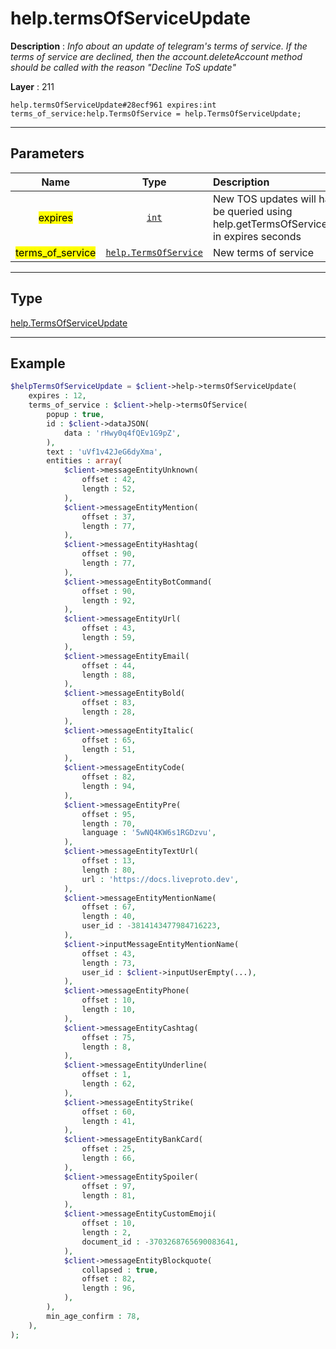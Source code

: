 # help.termsOfServiceUpdate

**Description** : *Info about an update of telegram's terms of service. If the terms of service are declined, then the account.deleteAccount method should be called with the reason "Decline ToS update"*

**Layer** : 211

```tl
help.termsOfServiceUpdate#28ecf961 expires:int terms_of_service:help.TermsOfService = help.TermsOfServiceUpdate;
```

---

## Parameters

| Name | Type | Description |
| :---: | :---: | :--- |
| <mark>expires</mark> | [`int`](type/int) | New TOS updates will have to be queried using help.getTermsOfServiceUpdate in expires seconds |
| <mark>terms_of_service</mark> | [`help.TermsOfService`](type/help.TermsOfService) | New terms of service |

---

## Type

[help.TermsOfServiceUpdate](type/help.TermsOfServiceUpdate)

---

## Example

```php
$helpTermsOfServiceUpdate = $client->help->termsOfServiceUpdate(
	expires : 12,
	terms_of_service : $client->help->termsOfService(
		popup : true,
		id : $client->dataJSON(
			data : 'rHwy0q4fQEv1G9pZ',
		),
		text : 'uVf1v42JeG6dyXma',
		entities : array(
			$client->messageEntityUnknown(
				offset : 42,
				length : 52,
			),
			$client->messageEntityMention(
				offset : 37,
				length : 77,
			),
			$client->messageEntityHashtag(
				offset : 90,
				length : 77,
			),
			$client->messageEntityBotCommand(
				offset : 90,
				length : 92,
			),
			$client->messageEntityUrl(
				offset : 43,
				length : 59,
			),
			$client->messageEntityEmail(
				offset : 44,
				length : 88,
			),
			$client->messageEntityBold(
				offset : 83,
				length : 28,
			),
			$client->messageEntityItalic(
				offset : 65,
				length : 51,
			),
			$client->messageEntityCode(
				offset : 82,
				length : 94,
			),
			$client->messageEntityPre(
				offset : 95,
				length : 70,
				language : '5wNQ4KW6s1RGDzvu',
			),
			$client->messageEntityTextUrl(
				offset : 13,
				length : 80,
				url : 'https://docs.liveproto.dev',
			),
			$client->messageEntityMentionName(
				offset : 67,
				length : 40,
				user_id : -3814143477984716223,
			),
			$client->inputMessageEntityMentionName(
				offset : 43,
				length : 73,
				user_id : $client->inputUserEmpty(...),
			),
			$client->messageEntityPhone(
				offset : 10,
				length : 10,
			),
			$client->messageEntityCashtag(
				offset : 75,
				length : 8,
			),
			$client->messageEntityUnderline(
				offset : 1,
				length : 62,
			),
			$client->messageEntityStrike(
				offset : 60,
				length : 41,
			),
			$client->messageEntityBankCard(
				offset : 25,
				length : 66,
			),
			$client->messageEntitySpoiler(
				offset : 97,
				length : 81,
			),
			$client->messageEntityCustomEmoji(
				offset : 10,
				length : 2,
				document_id : -3703268765690083641,
			),
			$client->messageEntityBlockquote(
				collapsed : true,
				offset : 82,
				length : 96,
			),
		),
		min_age_confirm : 78,
	),
);
```
